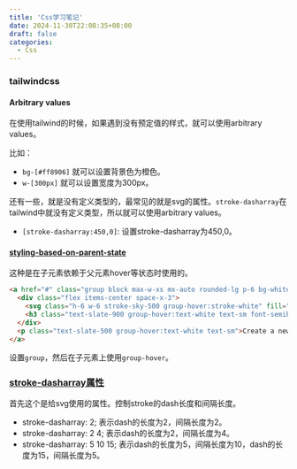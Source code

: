 ```yaml
---
title: 'Css学习笔记'
date: 2024-11-30T22:08:35+08:00
draft: false
categories:
  - Css
---
```



### tailwindcss

#### Arbitrary values

在使用tailwind的时候，如果遇到没有预定值的样式，就可以使用arbitrary values。

比如：

* `bg-[#ff8906]` 就可以设置背景色为橙色。
* `w-[300px]` 就可以设置宽度为300px。

还有一些，就是没有定义类型的，最常见的就是svg的属性。`stroke-dasharray`在tailwind中就没有定义类型，所以就可以使用arbitrary values。

* `[stroke-dasharray:450,0]`: 设置stroke-dasharray为450,0。


#### [styling-based-on-parent-state](https://tailwindcss.com/docs/hover-focus-and-other-states#styling-based-on-parent-state)

这种是在子元素依赖于父元素hover等状态时使用的。

```html
<a href="#" class="group block max-w-xs mx-auto rounded-lg p-6 bg-white ring-1 ring-slate-900/5 shadow-lg space-y-3 hover:bg-sky-500 hover:ring-sky-500">
  <div class="flex items-center space-x-3">
    <svg class="h-6 w-6 stroke-sky-500 group-hover:stroke-white" fill="none" viewBox="0 0 24 24"><!-- ... --></svg>
    <h3 class="text-slate-900 group-hover:text-white text-sm font-semibold">New project</h3>
  </div>
  <p class="text-slate-500 group-hover:text-white text-sm">Create a new project from a variety of starting templates.</p>
</a>
```

设置`group`，然后在子元素上使用`group-hover`。


### [stroke-dasharray属性](https://css-tricks.com/almanac/properties/s/stroke-dasharray/)

首先这个是给svg使用的属性。控制stroke的dash长度和间隔长度。

* stroke-dasharray: 2; 表示dash的长度为2，间隔长度为2。
* stroke-dasharray: 2 4; 表示dash的长度为2，间隔长度为4。
* stroke-dasharray: 5 10 15; 表示dash的长度为5，间隔长度为10，dash的长度为15，间隔长度为5。


